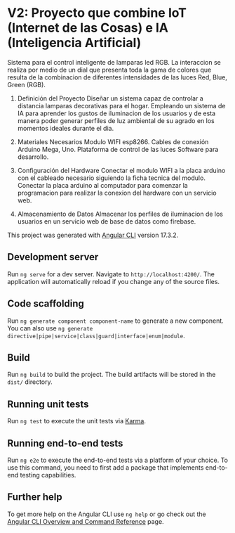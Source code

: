 # V2: Proyecto que combine IoT (Internet de las Cosas) e IA (Inteligencia Artificial)

Sistema para el control inteligente de lamparas led RGB. La interaccion se realiza por medio de un dial que presenta toda la gama de colores que resulta de la combinacion de diferentes intensidades de las luces Red, Blue, Green (RGB).

1. Definición del Proyecto
Diseñar un sistema capaz de controlar a distancia lamparas decorativas para el hogar.
Empleando un sistema de IA para aprender los gustos de iluminacion de los usuarios y de esta manera poder generar perfiles de luz ambiental de su agrado en los momentos ideales durante el dia.

2. Materiales Necesarios
Modulo WIFI esp8266.
Cables de conexión
Arduino Mega, Uno.
Plataforma de control de las luces
Software para desarrollo.

3. Configuración del Hardware
Conectar el modulo WIFI a la placa arduino con el cableado necesario siguiendo la ficha tecnica del modulo.
Conectar la placa arduino al computador para comenzar la programacion para realizar la conexion del hardware con un servicio web.

4. Almacenamiento de Datos
Almacenar los perfiles de iluminacion de los usuarios en un servicio web de base de datos como firebase.


This project was generated with [Angular CLI](https://github.com/angular/angular-cli) version 17.3.2.

## Development server

Run `ng serve` for a dev server. Navigate to `http://localhost:4200/`. The application will automatically reload if you change any of the source files.

## Code scaffolding

Run `ng generate component component-name` to generate a new component. You can also use `ng generate directive|pipe|service|class|guard|interface|enum|module`.

## Build

Run `ng build` to build the project. The build artifacts will be stored in the `dist/` directory.

## Running unit tests

Run `ng test` to execute the unit tests via [Karma](https://karma-runner.github.io).

## Running end-to-end tests

Run `ng e2e` to execute the end-to-end tests via a platform of your choice. To use this command, you need to first add a package that implements end-to-end testing capabilities.

## Further help

To get more help on the Angular CLI use `ng help` or go check out the [Angular CLI Overview and Command Reference](https://angular.io/cli) page.
